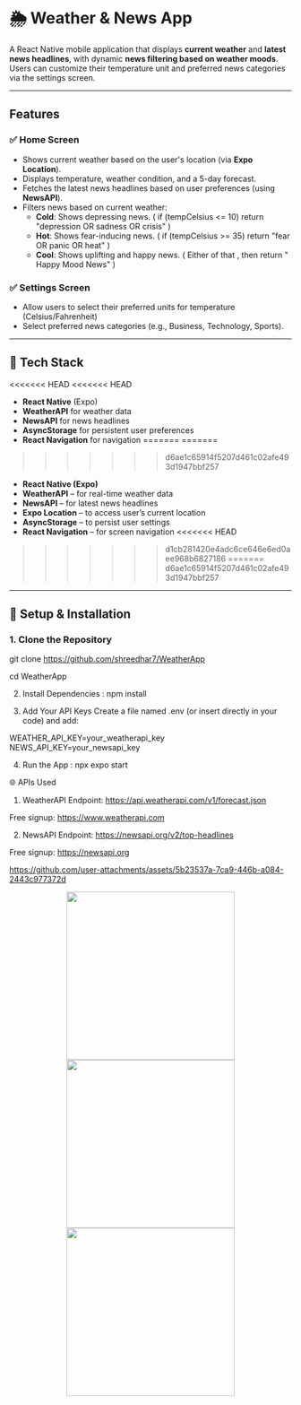 # 🌦️ Weather & News App

A React Native mobile application that displays **current weather** and **latest news headlines**, with dynamic **news filtering based on weather moods**. Users can customize their temperature unit and preferred news categories via the settings screen.

---


##  Features

### ✅ Home Screen
- Shows current weather based on the user's location (via **Expo Location**).
- Displays temperature, weather condition, and a 5-day forecast.
- Fetches the latest news headlines based on user preferences (using **NewsAPI**).
- Filters news based on current weather:
  -  **Cold**: Shows depressing news. (  if (tempCelsius <= 10) return "depression OR sadness OR crisis" )
  -  **Hot**: Shows fear-inducing news. ( if (tempCelsius >= 35) return "fear OR panic OR heat" )
  -  **Cool**: Shows uplifting and happy news. ( Either of that , then return " Happy Mood News" )

### ✅ Settings Screen
-  Allow users to select their preferred units for temperature
 (Celsius/Fahrenheit)
- Select preferred news categories (e.g., Business, Technology, Sports).


---

## 🔧 Tech Stack

<<<<<<< HEAD
<<<<<<< HEAD
- **React Native** (Expo)
- **WeatherAPI** for weather data
- **NewsAPI** for news headlines
- **AsyncStorage** for persistent user preferences
- **React Navigation** for navigation
=======
=======
>>>>>>> d6ae1c65914f5207d461c02afe493d1947bbf257
- **React Native (Expo)**
- **WeatherAPI** – for real-time weather data
- **NewsAPI** – for latest news headlines
- **Expo Location** – to access user’s current location
- **AsyncStorage** – to persist user settings
- **React Navigation** – for screen navigation
<<<<<<< HEAD
>>>>>>> d1cb281420e4adc6ce646e6ed0aee968b6827186
=======
>>>>>>> d6ae1c65914f5207d461c02afe493d1947bbf257

---

## 🚀 Setup & Installation

### 1. Clone the Repository
git clone https://github.com/shreedhar7/WeatherApp

cd WeatherApp

2. Install Dependencies : 
npm install


4. Add Your API Keys
Create a file named .env (or insert directly in your code) and add:


WEATHER_API_KEY=your_weatherapi_key
NEWS_API_KEY=your_newsapi_key


4. Run the App : 
npx expo start


🌐 APIs Used
1. WeatherAPI
Endpoint: https://api.weatherapi.com/v1/forecast.json

Free signup: https://www.weatherapi.com

2. NewsAPI
Endpoint: https://newsapi.org/v2/top-headlines

Free signup: https://newsapi.org


https://github.com/user-attachments/assets/5b23537a-7ca9-446b-a084-2443c977372d


<p align="center">
  <img src="https://github.com/user-attachments/assets/0587879c-627f-4b00-ac45-d4554386166e" width="300" />
  <img src="https://github.com/user-attachments/assets/4131903a-0a1d-4611-b5aa-8494f2ee889c" width="300" />
  <img src="https://github.com/user-attachments/assets/f276c55d-bda2-4d71-aa24-3e18215b0261" width="300" />
</p>












